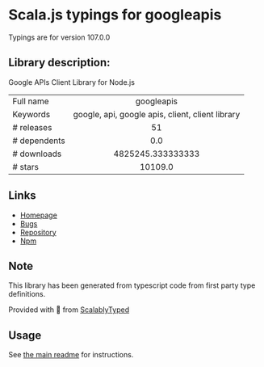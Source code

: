 
# Scala.js typings for googleapis

Typings are for version 107.0.0

## Library description:
Google APIs Client Library for Node.js

|                    |                 |
| ------------------ | :-------------: |
| Full name          | googleapis |
| Keywords           | google, api, google apis, client, client library |
| # releases         | 51 |
| # dependents       | 0.0 |
| # downloads        | 4825245.333333333 |
| # stars            | 10109.0 |

## Links
- [Homepage](https://github.com/googleapis/google-api-nodejs-client#readme)
- [Bugs](https://github.com/googleapis/google-api-nodejs-client/issues)
- [Repository](https://github.com/googleapis/google-api-nodejs-client)
- [Npm](https://www.npmjs.com/package/googleapis)
    


## Note
This library has been generated from typescript code from first party type definitions.

Provided with :purple_heart: from [ScalablyTyped](https://github.com/oyvindberg/ScalablyTyped)

## Usage
See [the main readme](../../readme.md) for instructions.


